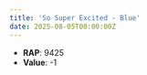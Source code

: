 ```yaml
---
title: 'So Super Excited - Blue'
date: 2025-08-05T00:00:00Z
---
```

- **RAP**: 9425
- **Value**: -1
